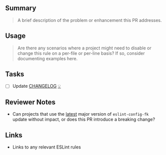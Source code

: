 ## Summary

> A brief description of the problem or enhancement this PR addresses.

## Usage

> Are there any scenarios where a project might need to disable or change this
> rule on a per-file or per-line basis? If so, consider documenting examples
> here.

## Tasks

- [ ] Update [CHANGELOG] [💡][keepachangelog]

## Reviewer Notes

- Can projects that use the [latest] major version of `eslint-config-fk` update
  without impact, or does this PR introduce a breaking change?

## Links
  
- Links to any relevant ESLint rules

[CHANGELOG]: https://github.com/fictivekin/eslint-config-fk/blob/master/CHANGELOG.md
[keepachangelog]: https://keepachangelog.com
[latest]: https://github.com/fictivekin/eslint-config-fk/releases/latest
